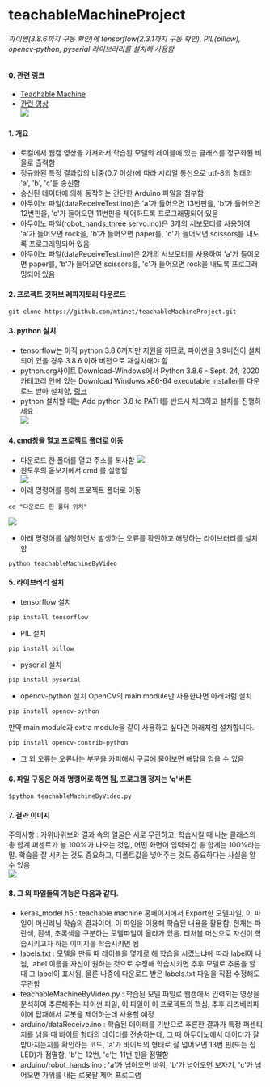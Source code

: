 # teachableMachineProject

###### 파이썬(3.8.6까지 구동 확인)에 tensorflow(2.3.1까지 구동 확인), PIL(pillow), opencv-python, pyserial 라이브러리를 설치해 사용함  

#### 0. 관련 링크  
- [Teachable Machine](https://teachablemachine.withgoogle.com/)  
- [관련 영상](https://photos.app.goo.gl/G8MU8mmxGLo6pj2D9)  
![](https://github.com/mtinet/teachableMachineProject/blob/master/image/example.png?raw=true)  

#### 1. 개요  
- 로컬에서 웹캠 영상을 가져와서 학습된 모델의 레이블에 있는 클래스를 정규화된 비율로 출력함  
- 정규화된 특정 결과값의 비중(0.7 이상)에 따라 시리얼 통신으로 utf-8의 형태의 'a', 'b', 'c'를 송신함  
- 송신된 데이터에 의해 동작하는 간단한 Arduino 파일을 첨부함  
- 아두이노 파일(dataReceiveTest.ino)은 'a'가 들어오면 13번핀을, 'b'가 들어오면 12번핀을, 'c'가 들어오면 11번핀을 제어하도록 프로그래밍되어 있음  
- 아두이노 파일(robot_hands_three servo.ino)은 3개의 서보모터를 사용하여 'a'가 들어오면 rock을, 'b'가 들어오면 paper를, 'c'가 들어오면 scissors를 내도록 프로그래밍되어 있음  
- 아두이노 파일(dataReceiveTest.ino)은 2개의 서보모터를 사용하여 'a'가 들어오면 paper를, 'b'가 들어오면 scissors를, 'c'가 들어오면 rock을 내도록 프로그래밍되어 있음 

#### 2. 프로젝트 깃허브 레파지토리 다운로드  
```
git clone https://github.com/mtinet/teachableMachineProject.git
```

#### 3. python 설치  
- tensorflow는 아직 python 3.8.6까지만 지원을 하므로, 파이썬을 3.9버전이 설치되어 있을 경우 3.8.6 이하 버전으로 재설치해야 함  
- python.org사이트 Download-Windows에서 Python 3.8.6 - Sept. 24, 2020 카테고리 안에 있는 Download Windows x86-64 executable installer를 다운로드 받아 설치함, [링크](https://www.python.org/downloads/windows/)  
- python 설치할 때는 Add python 3.8 to PATH를 반드시 체크하고 설치를 진행하세요  
![](https://github.com/mtinet/teachableMachineProject/blob/master/image/python.png?raw=true)  

#### 4. cmd창을 열고 프로젝트 폴더로 이동  
- 다운로드 한 폴더를 열고 주소를 복사함
![](https://github.com/mtinet/teachableMachineProject/blob/master/image/location1.png?raw=true)  
- 윈도우의 돋보기에서 cmd 를 실행함  
![](https://github.com/mtinet/teachableMachineProject/blob/master/image/cmd.png?raw=true)  
- 아래 명령어를 통해 프로젝트 폴더로 이동
```
cd "다운로드 한 폴더 위치" 
```
![](https://github.com/mtinet/teachableMachineProject/blob/master/image/location2.png?raw=true)  
- 아래 명령어를 실행하면서 발생하는 오류를 확인하고 해당하는 라이브러리를 설치함
```
python teachableMachineByVideo
```

#### 5. 라이브러리 설치  
- tensorflow 설치
```{.python} 
pip install tensorflow
```
- PIL 설치  
```{.python} 
pip install pillow 
```
- pyserial 설치
```{.python} 
pip install pyserial
```
- opencv-python 설치
OpenCV의 main module만 사용한다면 아래처럼 설치
```{.python} 
pip install opencv-python
```
만약 main module과 extra module을 같이 사용하고 싶다면 아래처럼 설치합니다.
```{.python} 
pip install opencv-contrib-python  
```
- 그 외 오류는 오류나는 부분을 카피해서 구글에 물어보면 해답을 얻을 수 있음  
 
#### 6. 파일 구동은 아래 명령어로 하면 됨, 프로그램 정지는 'q'버튼  
```{.python}  
$python teachableMachineByVideo.py  
```  

#### 7. 결과 이미지  
주의사항 : 가위바위보와 결과 속의 얼굴은 서로 무관하고, 학습시킬 때 나눈 클래스의 총 합계 퍼센트가 늘 100%가 나오는 것임, 어떤 화면이 입력되건 총 합계는 100%라는 말. 학습을 잘 시키는 것도 중요하고, 디폴트값을 넣어주는 것도 중요하다는 사실을 알 수 있음  
![](https://github.com/mtinet/teachableMachineProject/blob/master/image/scissors.png?raw=true)  


#### 8. 그 외 파일들의 기능은 다음과 같다.  
- keras_model.h5 : teachable machine 홈페이지에서 Export한 모델파일, 이 파일이 머신러닝 학습의 결과이며, 이 파일을 이용해 학습된 내용을 활용함, 현재는 파란색, 흰색, 초록색을 구분하는 모델파일이 올라가 있음. 티처블 머신으로 자신이 학습시키고자 하는 이미지를 학습시키면 됨  
- labels.txt : 모델을 만들 때 레이블을 몇개로 해 학습을 시켰느냐에 따라 label이 나뉨, label 이름을 자신이 원하는 것으로 수정해 학습시키면 추후 모델로 추론을 할 때 그 label이 표시됨, 물론 나중에 다운로드 받은 labels.txt 파일을 직접 수정해도 무관함  
- teachableMachineByVideo.py : 학습된 모델 파일로 웹캠에서 입력되는 영상을 분석하여 추론해주는 파이썬 파일, 이 파일이 이 프로젝트의 핵심, 추후 라즈베리파이에 탑재해서 로봇을 제어하는데 사용할 예정  
- arduino/dataReceive.ino : 학습된 데이터를 기반으로 추론한 결과가 특정 퍼센티지를 넘을 때 바이트 형태의 데이터를 전송하는데, 그 때 아두이노에서 데이터가 잘 받아지는지를 확인하는 코드, 'a'가 바이트의 형태로 잘 넘어오면 13번 핀(또는 칩LED)가 점멸함, 'b'는 12번, 'c'는 11번 핀을 점멸함  
- arduino/robot_hands.ino : 'a'가 넘어오면 바위, 'b'가 넘어오면 보자기, 'c'가 넘어오면 가위를 내는 로봇팔 제어 프로그램  
